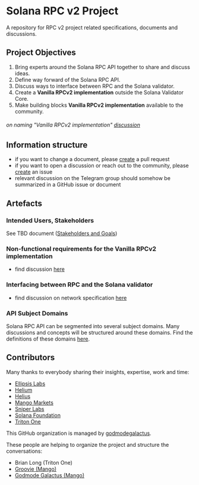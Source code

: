 # Solana RPC v2 Project
A repository for RPC v2 project related specifications, documents and discussions.

## Project Objectives
1. Bring experts around the Solana RPC API together to share and discuss ideas.
2. Define way forward of the Solana RPC API.
3. Discuss ways to interface between RPC and the Solana validator.
4. Create a **Vanilla RPCv2 implementation** outside the Solana Validator Core.
5. Make building blocks **Vanilla RPCv2 implementation** available to the community.

###### on naming "Vanilla RPCv2 implementation" [discussion](https://github.com/solana-rpc-community/rpc-v2-specs/issues/3)

## Information structure
* if you want to change a document, please [create](https://github.com/solana-rpc-community/rpc-v2-specs/pulls) a pull request
* if you want to open a discussion or reach out to the community, please [create](https://github.com/solana-rpc-community/rpc-v2-specs/issues/new) an issue
* relevant discussion on the Telegram group should somehow be summarized in a GitHub issue or document


## Artefacts
### Intended Users, Stakeholders
See TBD document ([Stakeholders and Goals](rpc_needs.md))


### Non-functional requirements for the **Vanilla RPCv2 implementation**
* find discussion [here](https://github.com/solana-rpc-community/rpc-v2-specs/issues/9)


### Interfacing between RPC and the Solana validator
* find discussion on network specification [here](https://github.com/solana-rpc-community/rpc-v2-specs/issues/10)


### API Subject Domains
Solana RPC API can be segmented into several subject domains.
Many discussions and concepts will be structured around these domains.
Find the definitions of these domains [here](api_domains/tbd_phil.md).


## Contributors
Many thanks to everybody sharing their insights, expertise, work and time:
- [Ellipsis Labs](https://ellipsislabs.xyz/)
- [Helium](https://www.helium.com/)
- [Helius](https://helius.xyz)
- [Mango Markets](https://mango.markets)
- [Sniper Labs](https://www.sniper.xyz/)
- [Solana Foundation](https://solana.org)
- [Triton One](https://www.triton.one)


This GitHub organization is managed by [godmodegalactus](https://github.com/godmodegalactus).

These people are helping to organize the project and structure the conversations:
- Brian Long (Triton One)
- [Groovie (Mango)](https://github.com/grooviegermanikus)
- [Godmode Galactus (Mango)](https://github.com/godmodegalactus)
